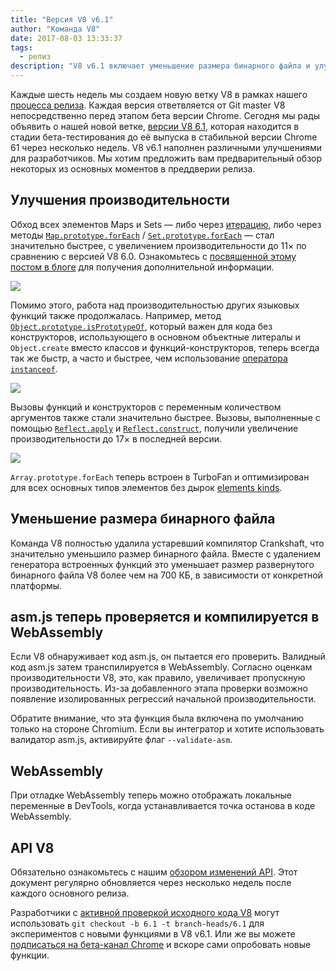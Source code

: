 ```yaml
---
title: "Версия V8 v6.1"
author: "Команда V8"
date: 2017-08-03 13:33:37
tags:
  - релиз
description: "V8 v6.1 включает уменьшение размера бинарного файла и улучшения производительности. Кроме того, asm.js теперь проверяется и компилируется в WebAssembly."
---
```

Каждые шесть недель мы создаем новую ветку V8 в рамках нашего [процесса релиза](/docs/release-process). Каждая версия ответвляется от Git master V8 непосредственно перед этапом бета версии Chrome. Сегодня мы рады объявить о нашей новой ветке, [версии V8 6.1](https://chromium.googlesource.com/v8/v8.git/+log/branch-heads/6.1), которая находится в стадии бета-тестирования до её выпуска в стабильной версии Chrome 61 через несколько недель. V8 v6.1 наполнен различными улучшениями для разработчиков. Мы хотим предложить вам предварительный обзор некоторых из основных моментов в преддверии релиза.

<!--truncate-->
## Улучшения производительности

Обход всех элементов Maps и Sets — либо через [итерацию](http://exploringjs.com/es6/ch_iteration.html), либо через методы [`Map.prototype.forEach`](https://developer.mozilla.org/ru/docs/Web/JavaScript/Reference/Global_Objects/Map/forEach) / [`Set.prototype.forEach`](https://developer.mozilla.org/ru/docs/Web/JavaScript/Reference/Global_Objects/Set/forEach) — стал значительно быстрее, с увеличением производительности до 11× по сравнению с версией V8 6.0. Ознакомьтесь с [посвященной этому постом в блоге](https://benediktmeurer.de/2017/07/14/faster-collection-iterators/) для получения дополнительной информации.

![](/_img/v8-release-61/iterating-collections.svg)

Помимо этого, работа над производительностью других языковых функций также продолжалась. Например, метод [`Object.prototype.isPrototypeOf`](https://developer.mozilla.org/ru/docs/Web/JavaScript/Reference/Global_Objects/Object/isPrototypeOf), который важен для кода без конструкторов, использующего в основном объектные литералы и `Object.create` вместо классов и функций-конструкторов, теперь всегда так же быстр, а часто и быстрее, чем использование [оператора `instanceof`](https://developer.mozilla.org/ru/docs/Web/JavaScript/Reference/Operators/instanceof).

![](/_img/v8-release-61/checking-prototype.svg)

Вызовы функций и конструкторов с переменным количеством аргументов также стали значительно быстрее. Вызовы, выполненные с помощью [`Reflect.apply`](https://developer.mozilla.org/ru/docs/Web/JavaScript/Reference/Global_Objects/Reflect/apply) и [`Reflect.construct`](https://developer.mozilla.org/ru/docs/Web/JavaScript/Reference/Global_Objects/Reflect/construct), получили увеличение производительности до 17× в последней версии.

![](/_img/v8-release-61/call-construct.svg)

`Array.prototype.forEach` теперь встроен в TurboFan и оптимизирован для всех основных типов элементов без дырок [elements kinds](/blog/elements-kinds).

## Уменьшение размера бинарного файла

Команда V8 полностью удалила устаревший компилятор Crankshaft, что значительно уменьшило размер бинарного файла. Вместе с удалением генератора встроенных функций это уменьшает размер развернутого бинарного файла V8 более чем на 700 КБ, в зависимости от конкретной платформы.

## asm.js теперь проверяется и компилируется в WebAssembly

Если V8 обнаруживает код asm.js, он пытается его проверить. Валидный код asm.js затем транспилируется в WebAssembly. Согласно оценкам производительности V8, это, как правило, увеличивает пропускную производительность. Из-за добавленного этапа проверки возможно появление изолированных регрессий начальной производительности.

Обратите внимание, что эта функция была включена по умолчанию только на стороне Chromium. Если вы интегратор и хотите использовать валидатор asm.js, активируйте флаг `--validate-asm`.

## WebAssembly

При отладке WebAssembly теперь можно отображать локальные переменные в DevTools, когда устанавливается точка останова в коде WebAssembly.

## API V8

Обязательно ознакомьтесь с нашим [обзором изменений API](https://docs.google.com/document/d/1g8JFi8T_oAE_7uAri7Njtig7fKaPDfotU6huOa1alds/edit). Этот документ регулярно обновляется через несколько недель после каждого основного релиза.

Разработчики с [активной проверкой исходного кода V8](/docs/source-code#using-git) могут использовать `git checkout -b 6.1 -t branch-heads/6.1` для экспериментов с новыми функциями в V8 v6.1. Или же вы можете [подписаться на бета-канал Chrome](https://www.google.com/chrome/browser/beta.html) и вскоре сами опробовать новые функции.
